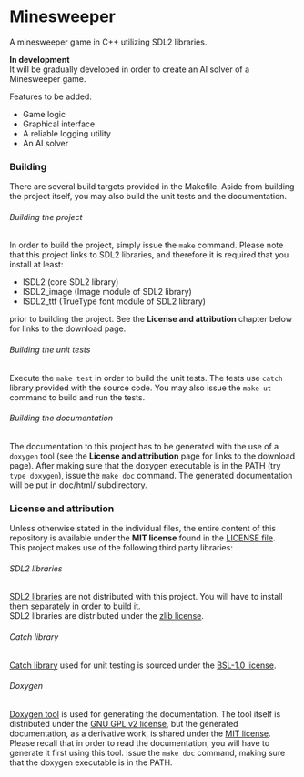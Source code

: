 # Minesweeper

A minesweeper game in C++ utilizing SDL2 libraries.  

**In development**  
It will be gradually developed in order to create an AI solver
of a Minesweeper game.

Features to be added:
 * Game logic
 * Graphical interface
 * A reliable logging utility
 * An AI solver

### Building
There are several build targets provided in the Makefile. Aside from building
the project itself, you may also build the unit tests and the documentation.
###### Building the project
 In order to build
the project, simply issue the ``make`` command. Please note that this project
links to SDL2 libraries, and therefore it is required that you install
at least:
  * lSDL2 (core SDL2 library)
  * lSDL2_image (Image module of SDL2 library)
  * lSDL2_ttf (TrueType font module of SDL2 library)

prior to building the project. See the **License and attribution** chapter
below for links to the download page.
###### Building the unit tests
Execute the ``make test`` in order to build the unit tests. The tests use
``catch`` library provided with the source code. You may also issue the
``make ut`` command to build and run the tests.
###### Building the documentation
The documentation to this project has to be generated with the use of a
``doxygen`` tool (see the **License and attribution** page for links to the
download page). After making sure that the doxygen executable is in the PATH
(try ``type doxygen``), issue the ``make doc`` command.
The generated documentation will be put in doc/html/ subdirectory.

### License and attribution
Unless otherwise stated in the individual files,
the entire content of this repository is available under the **MIT license**
found in the [LICENSE file](LICENSE).  
This project makes use of the following third party libraries:
###### SDL2 libraries
[SDL2 libraries](https://www.libsdl.org/download-2.0.php)
are not distributed with this project. You will have to install
them separately in order to build it.  
SDL2 libraries are distributed under the
[zlib license](www.libsdl.org/license.php).
###### Catch library
[Catch library](https://github.com/philsquared/Catch)
used for unit testing is sourced under the
[BSL-1.0 license](https://github.com/philsquared/Catch/blob/master/LICENSE.txt).
###### Doxygen
[Doxygen tool](https://github.com/doxygen/doxygen)
is used for generating the documentation.
The tool itself is distributed under the
[GNU GPL v2 license](https://github.com/doxygen/doxygen/blob/master/LICENSE),
but the generated documentation, as a derivative work, is shared under the
[MIT license](LICENSE).
Please recall that in order to read the documentation, you will have to
generate it first using this tool. Issue the ``make doc`` command,
making sure that the doxygen executable is in the PATH.
